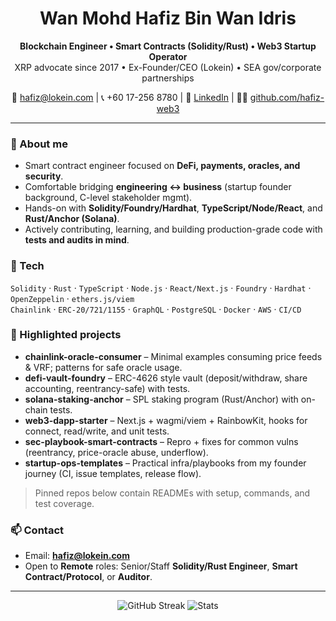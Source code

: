 <h1 align="center">Wan Mohd Hafiz Bin Wan Idris</h1>

<p align="center">
  <b>Blockchain Engineer • Smart Contracts (Solidity/Rust) • Web3 Startup Operator</b><br/>
  XRP advocate since 2017 • Ex-Founder/CEO (Lokein) • SEA gov/corporate partnerships
</p>

<p align="center">
  📧 <a href="mailto:hafiz@lokein.com">hafiz@lokein.com</a> |
  📞 +60 17-256 8780 |
  🔗 <a href="https://www.linkedin.com/in/wanmohdhafizwanidris/">LinkedIn</a> |
  👨‍💻 <a href="https://github.com/hafiz-web3">github.com/hafiz-web3</a>
</p>

---

### 👋 About me
- Smart contract engineer focused on **DeFi, payments, oracles, and security**.
- Comfortable bridging **engineering ↔ business** (startup founder background, C-level stakeholder mgmt).
- Hands-on with **Solidity/Foundry/Hardhat**, **TypeScript/Node/React**, and **Rust/Anchor (Solana)**.
- Actively contributing, learning, and building production-grade code with **tests and audits in mind**.

### 🔧 Tech
`Solidity` · `Rust` · `TypeScript` · `Node.js` · `React/Next.js` · `Foundry` · `Hardhat` · `OpenZeppelin` · `ethers.js/viem`  
`Chainlink` · `ERC-20/721/1155` · `GraphQL` · `PostgreSQL` · `Docker` · `AWS` · `CI/CD`

### 🚀 Highlighted projects
- **chainlink-oracle-consumer** – Minimal examples consuming price feeds & VRF; patterns for safe oracle usage.
- **defi-vault-foundry** – ERC-4626 style vault (deposit/withdraw, share accounting, reentrancy-safe) with tests.
- **solana-staking-anchor** – SPL staking program (Rust/Anchor) with on-chain tests.
- **web3-dapp-starter** – Next.js + wagmi/viem + RainbowKit, hooks for connect, read/write, and unit tests.
- **sec-playbook-smart-contracts** – Repro + fixes for common vulns (reentrancy, price-oracle abuse, underflow).
- **startup-ops-templates** – Practical infra/playbooks from my founder journey (CI, issue templates, release flow).

> Pinned repos below contain READMEs with setup, commands, and test coverage.

### 📫 Contact
- Email: **hafiz@lokein.com**
- Open to **Remote** roles: Senior/Staff **Solidity/Rust Engineer**, **Smart Contract/Protocol**, or **Auditor**.

---

<p align="center">
  <img src="https://streak-stats.demolab.com?user=hafiz-web3" alt="GitHub Streak" />
  <img src="https://github-readme-stats.vercel.app/api?username=hafiz-web3&show_icons=true&count_private=true" alt="Stats" />
</p>
